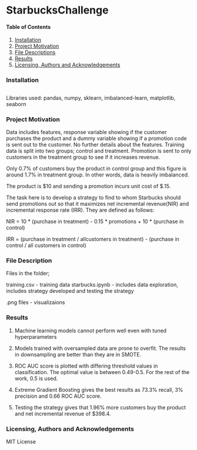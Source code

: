 # StarbucksChallenge


#### Table of Contents

1. [Installation](#Installation)
2. [Project Motivation](#ProjectMotivation)
3. [File Descriptions](#FileDescription)
4. [Results](#Results)
5. [Licensing, Authors and Acknowledgements](#Licensing)

###  Installation
<a name="installation"></a>
------------------------------------------------------------------------------

Libraries used: pandas, numpy, sklearn, imbalanced-learn, matplotlib, seaborn

### Project Motivation
<a name="ProjectMotivation"></a>

Data includes features, response variable showing if the customer purchases the
product and a dummy variable showing if a promotion code is sent out to the
customer. No further details about the features. Training data is split into
two groups; control and treatment. Promotion is sent to only customers in the
treatment group to see if it increases revenue.

Only 0.7% of customers buy the product in control group and this figure is 
around 1.7% in treatment group. In other words, data is heavily imbalanced.

The product is $10 and sending a promotion incurs unit cost of $.15.

The task here is to develop a strategy to find to whom Starbucks should send
promotions out so that it maximizes net incremental revenue(NIR) and 
incremental response rate (IRR). They are defined as follows:

NIR = 10 * (purchase in treatment) - 0.15 * promotions 
				+ 10 * (purchase in control)

IRR = (purchase in treatment / allcustomers in treatment) - 
		(purchase in control / all customers in control)

### File Description
<a name="FileDescription"></a>

Files in the folder;

training.csv - training data
starbucks.ipynb - includes data exploration, includes strategy developed and 
					testing the strategy

.png files - visualizaions

### Results
<a name="Results"></a>

1. Machine learning models cannot perform well even with tuned hyperparameters

2. Models trained with oversampled data are prone to overfit. The results in 
downsampling are better than they are in SMOTE.

3. ROC AUC score is plotted with differing threshold values in classification.
The optimal value is between 0.49-0.5. For the rest of the work, 0.5 is used.

4. Extreme Gradient Boosting gives the best results as 73.3% recall, 
3% precision and 0.66 ROC AUC score.

5. Testing the strategy gives that 1.96% more customers buy the product and
net incremental revenue of $398.4.

### Licensing, Authors and Acknowledgements
<a name="Licensing"></a>

MIT License
